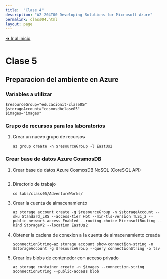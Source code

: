 ```yaml
---
title:  "Clase 4"
description: "AZ-204T00 Developing Solutions for Microsoft Azure"
permalink: class04.html
layout: page
---
```


[⏪ Ir al inicio](index.md)

# Clase 5

## Preparacion del ambiente en Azure

### Variables a utilizar

```pwsh
$resourceGroup="educacionit-clase05"
$storageAccount="cosmosdbclase05"
$images="images"
```

### Grupo de recursos para los laboratorios

1. Crear un nuevo grupo de recursos
    ```pwsh
    az group create -n $resourceGroup -l EastUs2
    ```

### Crear base de datos Azure CosmosDB

1. Crear base de datos Azure CosmosDB NoSQL (CoreSQL API)
    ```pwsh
    ```
1. Directorio de trabajo
    ```pwsh
    cd labs/class05/AdventureWorks/
    ```
1. Crear la cuenta de almacenamiento
    ```pwsh
    az storage account create -g $resourceGroup -n $storageAccount --sku Standard_LRS --access-tier Hot --min-tls-version TLS1_2 --public-network-access Enabled --routing-choice MicrosoftRouting --kind StorageV2 --location EastUs2
    ```
1. Obtener la cadena de conexion a la cuenta de almacenamiento creada
    ```pwsh
    $connectionString=az storage account show-connection-string -n $storageAccount -g $resourceGroup --query connectionString -o tsv
    ```
1. Crear los blobs de contenedor con acceso privado
    ```pwsh
    az storage container create -n $images --connection-string $connectionString --public-access blob
    ```
